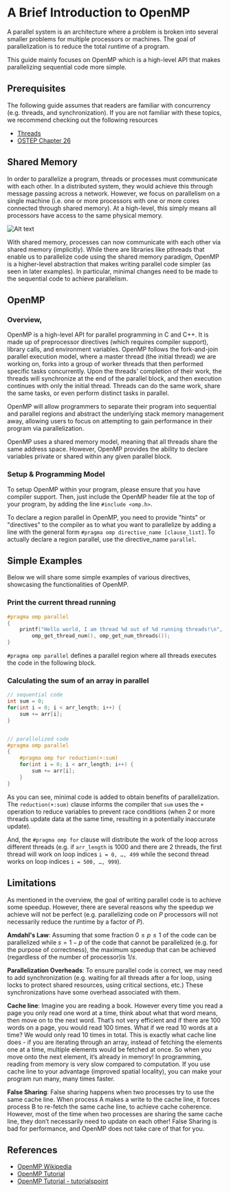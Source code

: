 # A Brief Introduction to OpenMP
A parallel system is an architecture where a problem is broken into several smaller problems for multiple processors or machines. The goal of parallelization is to reduce the total runtime of a program.

This guide mainly focuses on OpenMP which is a high-level API that makes parallelizing sequential code more simple.

## Prerequisites
The following guide assumes that readers are familiar with concurrency (e.g. threads, and synchronization). If you are not familiar with these topics, we recommend checking out the following resources
- [Threads](https://en.wikipedia.org/wiki/Thread_(computing))
- [OSTEP Chapter 26](https://pages.cs.wisc.edu/~remzi/OSTEP/threads-intro.pdf)

## Shared Memory
In order to parallelize a program, threads or processes must communicate with each other. In a distributed system, they would achieve this through message passing across a network. However, we focus on parallelism on a single machine (i.e. one or more processors with one or more cores connected through shared memory). At a high-level, this simply means all processors have access to the same physical memory.

![Alt text](https://www.tutorialspoint.com/inter_process_communication/images/shared_memory.jpg)

With shared memory, processes can now communicate with each other via shared memory (implicitly). While there are libraries like pthreads that enable us to parallelize code using the shared memory paradigm, OpenMP is a higher-level abstraction that makes writing parallel code simpler (as seen in later examples). In particular, minimal changes need to be made to the sequential code to achieve parallelism.


## OpenMP
### Overview,
OpenMP is a high-level API for parallel programming in C and C++. It is made up of preprocessor directives (which requires compiler support), library calls, and environment variables. OpenMP follows the fork-and-join parallel execution model, where a master thread (the initial thread) we are
working on, forks into a group of worker threads that then performed specific tasks concurrently. Upon the threads' completion of their work, the threads will synchronize at the end of the parallel block, and then execution continues with only the initial thread. Threads can do the same work, share the same tasks, or even perform distinct tasks in parallel.


OpenMP will allow programmers to separate their program into sequential and parallel regions and abstract the underlying stack memory management away, allowing users to focus on attempting to gain performance in their program via parallelization.  


OpenMP uses a shared memory model, meaning that all threads share the same address space. However, OpenMP provides the ability to declare variables private or shared within any given parallel block.


### Setup & Programming Model
To setup OpenMP within your program, please ensure that you have compiler support. Then, just include the OpenMP header file at the top of your program, by adding the line `#include <omp.h>`.


To declare a region parallel in OpenMP, you need to provide "hints" or "directives" to the compiler as to what you want to parallelize by adding a line with the general form `#pragma omp directive_name [clause_list]`. To actually declare a region parallel, use the directive_name `parallel`.


## Simple Examples
Below we will share some simple examples of various directives, showcasing the functionalities of OpenMP.


### Print the current thread running
```c
#pragma omp parallel 
{ 
	printf("Hello world, I am thread %d out of %d running threads!\n",
		omp_get_thread_num(), omp_get_num_threads()); 
}
```
`#pragma omp parallel` defines a parallel region where all threads executes the code in the following block.


### Calculating the sum of an array in parallel
```c
// sequential code
int sum = 0;
for(int i = 0; i < arr_length; i++) {
    sum += arr[i];
}


// parallelized code
#pragma omp parallel
{
	#pragma omp for reduction(+:sum)
	for(int i = 0; i < arr_length; i++) {
		sum += arr[i];
	}
}
```

As you can see, minimal code is added to obtain benefits of parallelization. The `reduction(+:sum)` clause informs the compiler that `sum` uses the `+` operation to reduce variables to prevent race conditions (when 2 or more threads update data at the same time, resulting in a potentially inaccurate update).


And, the `#pragma omp for` clause will distribute the work of the loop across different threads (e.g. if `arr_length` is 1000 and there are 2 threads, the first thread will work on loop indices `i = 0, …, 499` while the second thread works on loop indices `i = 500, …, 999`).



## Limitations
As mentioned in the overview, the goal of writing parallel code is to achieve some speedup. However, there are several reasons why the speedup we achieve will not be perfect (e.g. parallelizing code on $P$ processors will not necessarily reduce the runtime by a factor of $P$).

**Amdahl's Law**: Assuming that some fraction $0 \leq p \leq 1$ of the code can be parallelized while $s = 1 - p$ of the code that cannot be parallelized (e.g. for the purpose of correctness), the maximum speedup that can be achieved (regardless of the number of processor)is $1 / s$.

**Parallelization Overheads**: To ensure parallel code is correct, we may need to add synchronization (e.g. waiting for all threads after a for loop, using locks to protect shared resources, using critical sections, etc.) These synchronizations have some overhead associated with them.

**Cache line**: Imagine you are reading a book. However every time you read a page you only read one word at a time, think about what that word means, then move on to the next word. That’s not very efficient and if there are 100 words on a page, you would read 100 times. What if we read 10 words at a time? We would only read 10 times in total. This is exactly what cache line does - if you are iterating through an array, instead of fetching the elements one at a time, multiple elements would be fetched at once. So when you move onto the next element, it’s already in memory! In programming, reading from memory is very slow compared to computation. If you use cache line to your advantage (improved spatial locality), you can make your program run many, many times faster.

**False Sharing**: False sharing happens when two processes try to use the same cache line. When process A makes a write to the cache line, it forces process B to re-fetch the same cache line, to achieve cache coherence. However, most of the time when two processes are sharing the same cache line, they don’t necessarily need to update on each other! False Sharing is bad for performance, and OpenMP does not take care of that for you.

## References
- [OpenMP Wikipedia](https://en.wikipedia.org/wiki/OpenMP)
- [OpenMP Tutorial](https://hpc-tutorials.llnl.gov/openmp/)
- [OpenMP Tutorial - tutorialspoint](https://www.tutorialspoint.com/inter_process_communication/inter_process_communication_shared_memory.htm)